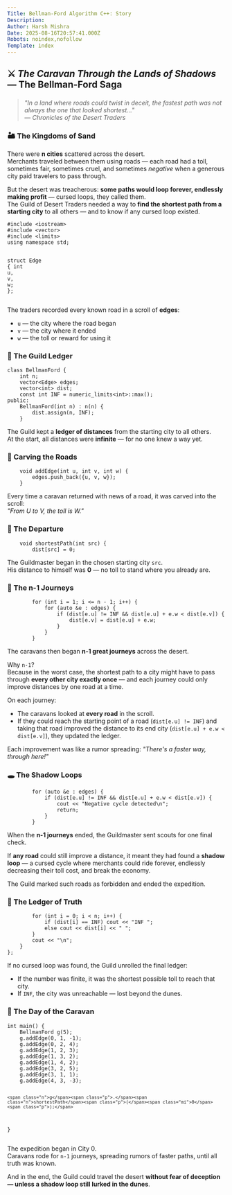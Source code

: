 ```yaml
---
Title: Bellman-Ford Algorithm C++: Story
Description: 
Author: Harsh Mishra
Date: 2025-08-16T20:57:41.000Z
Robots: noindex,nofollow
Template: index
---
```

<h2>
  
  
  ⚔️ <em>The Caravan Through the Lands of Shadows</em> — The Bellman-Ford Saga
</h2>

<blockquote>
<p><em>"In a land where roads could twist in deceit, the fastest path was not always the one that looked shortest…"</em><br>
— <em>Chronicles of the Desert Traders</em></p>
</blockquote>




<h3>
  
  
  🏜️ The Kingdoms of Sand
</h3>

<p>There were <strong>n cities</strong> scattered across the desert.<br>
Merchants traveled between them using roads — each road had a toll, sometimes fair, sometimes cruel, and sometimes <em>negative</em> when a generous city paid travelers to pass through.</p>

<p>But the desert was treacherous: <strong>some paths would loop forever, endlessly making profit</strong> — cursed loops, they called them.<br>
The Guild of Desert Traders needed a way to <strong>find the shortest path from a starting city</strong> to all others — and to know if any cursed loop existed.</p>






<div class="highlight js-code-highlight">
<pre class="highlight cpp"><code><span class="cp">#include</span> <span class="cpf">&lt;iostream&gt;</span><span class="cp">
#include</span> <span class="cpf">&lt;vector&gt;</span><span class="cp">
#include</span> <span class="cpf">&lt;limits&gt;</span><span class="cp">
</span><span class="k">using</span> <span class="k">namespace</span> <span class="n">std</span><span class="p">;</span>

<span class="k">struct</span> <span class="nc">Edge</span> <span class="p">{</span>
    <span class="kt">int</span> <span class="n">u</span><span class="p">,</span> <span class="n">v</span><span class="p">,</span> <span class="n">w</span><span class="p">;</span>
<span class="p">};</span>
</code></pre>

</div>



<p>The traders recorded every known road in a scroll of <strong>edges</strong>:</p>

<ul>
<li>
<code>u</code> — the city where the road began</li>
<li>
<code>v</code> — the city where it ended</li>
<li>
<code>w</code> — the toll or reward for using it</li>
</ul>




<h3>
  
  
  📜 The Guild Ledger
</h3>



<div class="highlight js-code-highlight">
<pre class="highlight cpp"><code><span class="k">class</span> <span class="nc">BellmanFord</span> <span class="p">{</span>
    <span class="kt">int</span> <span class="n">n</span><span class="p">;</span>
    <span class="n">vector</span><span class="o">&lt;</span><span class="n">Edge</span><span class="o">&gt;</span> <span class="n">edges</span><span class="p">;</span>
    <span class="n">vector</span><span class="o">&lt;</span><span class="kt">int</span><span class="o">&gt;</span> <span class="n">dist</span><span class="p">;</span>
    <span class="k">const</span> <span class="kt">int</span> <span class="n">INF</span> <span class="o">=</span> <span class="n">numeric_limits</span><span class="o">&lt;</span><span class="kt">int</span><span class="o">&gt;::</span><span class="n">max</span><span class="p">();</span>
<span class="nl">public:</span>
    <span class="n">BellmanFord</span><span class="p">(</span><span class="kt">int</span> <span class="n">n</span><span class="p">)</span> <span class="o">:</span> <span class="n">n</span><span class="p">(</span><span class="n">n</span><span class="p">)</span> <span class="p">{</span>
        <span class="n">dist</span><span class="p">.</span><span class="n">assign</span><span class="p">(</span><span class="n">n</span><span class="p">,</span> <span class="n">INF</span><span class="p">);</span>
    <span class="p">}</span>
</code></pre>

</div>



<p>The Guild kept a <strong>ledger of distances</strong> from the starting city to all others.<br>
At the start, all distances were <strong>infinite</strong> — for no one knew a way yet.</p>




<h3>
  
  
  🚪 Carving the Roads
</h3>



<div class="highlight js-code-highlight">
<pre class="highlight cpp"><code>    <span class="kt">void</span> <span class="nf">addEdge</span><span class="p">(</span><span class="kt">int</span> <span class="n">u</span><span class="p">,</span> <span class="kt">int</span> <span class="n">v</span><span class="p">,</span> <span class="kt">int</span> <span class="n">w</span><span class="p">)</span> <span class="p">{</span>
        <span class="n">edges</span><span class="p">.</span><span class="n">push_back</span><span class="p">({</span><span class="n">u</span><span class="p">,</span> <span class="n">v</span><span class="p">,</span> <span class="n">w</span><span class="p">});</span>
    <span class="p">}</span>
</code></pre>

</div>



<p>Every time a caravan returned with news of a road, it was carved into the scroll:<br>
<em>"From U to V, the toll is W."</em></p>




<h3>
  
  
  🏁 The Departure
</h3>



<div class="highlight js-code-highlight">
<pre class="highlight cpp"><code>    <span class="kt">void</span> <span class="nf">shortestPath</span><span class="p">(</span><span class="kt">int</span> <span class="n">src</span><span class="p">)</span> <span class="p">{</span>
        <span class="n">dist</span><span class="p">[</span><span class="n">src</span><span class="p">]</span> <span class="o">=</span> <span class="mi">0</span><span class="p">;</span>
</code></pre>

</div>



<p>The Guildmaster began in the chosen starting city <code>src</code>.<br>
His distance to himself was <strong>0</strong> — no toll to stand where you already are.</p>




<h3>
  
  
  🔄 The n-1 Journeys
</h3>



<div class="highlight js-code-highlight">
<pre class="highlight cpp"><code>        <span class="k">for</span> <span class="p">(</span><span class="kt">int</span> <span class="n">i</span> <span class="o">=</span> <span class="mi">1</span><span class="p">;</span> <span class="n">i</span> <span class="o">&lt;=</span> <span class="n">n</span> <span class="o">-</span> <span class="mi">1</span><span class="p">;</span> <span class="n">i</span><span class="o">++</span><span class="p">)</span> <span class="p">{</span>
            <span class="k">for</span> <span class="p">(</span><span class="k">auto</span> <span class="o">&amp;</span><span class="n">e</span> <span class="o">:</span> <span class="n">edges</span><span class="p">)</span> <span class="p">{</span>
                <span class="k">if</span> <span class="p">(</span><span class="n">dist</span><span class="p">[</span><span class="n">e</span><span class="p">.</span><span class="n">u</span><span class="p">]</span> <span class="o">!=</span> <span class="n">INF</span> <span class="o">&amp;&amp;</span> <span class="n">dist</span><span class="p">[</span><span class="n">e</span><span class="p">.</span><span class="n">u</span><span class="p">]</span> <span class="o">+</span> <span class="n">e</span><span class="p">.</span><span class="n">w</span> <span class="o">&lt;</span> <span class="n">dist</span><span class="p">[</span><span class="n">e</span><span class="p">.</span><span class="n">v</span><span class="p">])</span> <span class="p">{</span>
                    <span class="n">dist</span><span class="p">[</span><span class="n">e</span><span class="p">.</span><span class="n">v</span><span class="p">]</span> <span class="o">=</span> <span class="n">dist</span><span class="p">[</span><span class="n">e</span><span class="p">.</span><span class="n">u</span><span class="p">]</span> <span class="o">+</span> <span class="n">e</span><span class="p">.</span><span class="n">w</span><span class="p">;</span>
                <span class="p">}</span>
            <span class="p">}</span>
        <span class="p">}</span>
</code></pre>

</div>



<p>The caravans then began <strong>n-1 great journeys</strong> across the desert.</p>

<p>Why <code>n-1</code>?<br>
Because in the worst case, the shortest path to a city might have to pass through <strong>every other city exactly once</strong> — and each journey could only improve distances by one road at a time.</p>

<p>On each journey:</p>

<ul>
<li>The caravans looked at <strong>every road</strong> in the scroll.</li>
<li>If they could reach the starting point of a road (<code>dist[e.u] != INF</code>)
and taking that road improved the distance to its end city (<code>dist[e.u] + e.w &lt; dist[e.v]</code>),
they updated the ledger.</li>
</ul>

<p>Each improvement was like a rumor spreading: <em>"There's a faster way, through here!"</em></p>




<h3>
  
  
  🕳️ The Shadow Loops
</h3>



<div class="highlight js-code-highlight">
<pre class="highlight cpp"><code>        <span class="k">for</span> <span class="p">(</span><span class="k">auto</span> <span class="o">&amp;</span><span class="n">e</span> <span class="o">:</span> <span class="n">edges</span><span class="p">)</span> <span class="p">{</span>
            <span class="k">if</span> <span class="p">(</span><span class="n">dist</span><span class="p">[</span><span class="n">e</span><span class="p">.</span><span class="n">u</span><span class="p">]</span> <span class="o">!=</span> <span class="n">INF</span> <span class="o">&amp;&amp;</span> <span class="n">dist</span><span class="p">[</span><span class="n">e</span><span class="p">.</span><span class="n">u</span><span class="p">]</span> <span class="o">+</span> <span class="n">e</span><span class="p">.</span><span class="n">w</span> <span class="o">&lt;</span> <span class="n">dist</span><span class="p">[</span><span class="n">e</span><span class="p">.</span><span class="n">v</span><span class="p">])</span> <span class="p">{</span>
                <span class="n">cout</span> <span class="o">&lt;&lt;</span> <span class="s">"Negative cycle detected</span><span class="se">\n</span><span class="s">"</span><span class="p">;</span>
                <span class="k">return</span><span class="p">;</span>
            <span class="p">}</span>
        <span class="p">}</span>
</code></pre>

</div>



<p>When the <strong>n-1 journeys</strong> ended, the Guildmaster sent scouts for one final check.</p>

<p>If <strong>any road</strong> could still improve a distance, it meant they had found a <strong>shadow loop</strong> — a cursed cycle where merchants could ride forever, endlessly decreasing their toll cost, and break the economy.</p>

<p>The Guild marked such roads as forbidden and ended the expedition.</p>




<h3>
  
  
  📖 The Ledger of Truth
</h3>



<div class="highlight js-code-highlight">
<pre class="highlight cpp"><code>        <span class="k">for</span> <span class="p">(</span><span class="kt">int</span> <span class="n">i</span> <span class="o">=</span> <span class="mi">0</span><span class="p">;</span> <span class="n">i</span> <span class="o">&lt;</span> <span class="n">n</span><span class="p">;</span> <span class="n">i</span><span class="o">++</span><span class="p">)</span> <span class="p">{</span>
            <span class="k">if</span> <span class="p">(</span><span class="n">dist</span><span class="p">[</span><span class="n">i</span><span class="p">]</span> <span class="o">==</span> <span class="n">INF</span><span class="p">)</span> <span class="n">cout</span> <span class="o">&lt;&lt;</span> <span class="s">"INF "</span><span class="p">;</span>
            <span class="k">else</span> <span class="n">cout</span> <span class="o">&lt;&lt;</span> <span class="n">dist</span><span class="p">[</span><span class="n">i</span><span class="p">]</span> <span class="o">&lt;&lt;</span> <span class="s">" "</span><span class="p">;</span>
        <span class="p">}</span>
        <span class="n">cout</span> <span class="o">&lt;&lt;</span> <span class="s">"</span><span class="se">\n</span><span class="s">"</span><span class="p">;</span>
    <span class="p">}</span>
<span class="p">};</span>
</code></pre>

</div>



<p>If no cursed loop was found, the Guild unrolled the final ledger:</p>

<ul>
<li>If the number was finite, it was the shortest possible toll to reach that city.</li>
<li>If <code>INF</code>, the city was unreachable — lost beyond the dunes.</li>
</ul>




<h3>
  
  
  🧪 The Day of the Caravan
</h3>



<div class="highlight js-code-highlight">
<pre class="highlight cpp"><code><span class="kt">int</span> <span class="nf">main</span><span class="p">()</span> <span class="p">{</span>
    <span class="n">BellmanFord</span> <span class="n">g</span><span class="p">(</span><span class="mi">5</span><span class="p">);</span>
    <span class="n">g</span><span class="p">.</span><span class="n">addEdge</span><span class="p">(</span><span class="mi">0</span><span class="p">,</span> <span class="mi">1</span><span class="p">,</span> <span class="o">-</span><span class="mi">1</span><span class="p">);</span>
    <span class="n">g</span><span class="p">.</span><span class="n">addEdge</span><span class="p">(</span><span class="mi">0</span><span class="p">,</span> <span class="mi">2</span><span class="p">,</span> <span class="mi">4</span><span class="p">);</span>
    <span class="n">g</span><span class="p">.</span><span class="n">addEdge</span><span class="p">(</span><span class="mi">1</span><span class="p">,</span> <span class="mi">2</span><span class="p">,</span> <span class="mi">3</span><span class="p">);</span>
    <span class="n">g</span><span class="p">.</span><span class="n">addEdge</span><span class="p">(</span><span class="mi">1</span><span class="p">,</span> <span class="mi">3</span><span class="p">,</span> <span class="mi">2</span><span class="p">);</span>
    <span class="n">g</span><span class="p">.</span><span class="n">addEdge</span><span class="p">(</span><span class="mi">1</span><span class="p">,</span> <span class="mi">4</span><span class="p">,</span> <span class="mi">2</span><span class="p">);</span>
    <span class="n">g</span><span class="p">.</span><span class="n">addEdge</span><span class="p">(</span><span class="mi">3</span><span class="p">,</span> <span class="mi">2</span><span class="p">,</span> <span class="mi">5</span><span class="p">);</span>
    <span class="n">g</span><span class="p">.</span><span class="n">addEdge</span><span class="p">(</span><span class="mi">3</span><span class="p">,</span> <span class="mi">1</span><span class="p">,</span> <span class="mi">1</span><span class="p">);</span>
    <span class="n">g</span><span class="p">.</span><span class="n">addEdge</span><span class="p">(</span><span class="mi">4</span><span class="p">,</span> <span class="mi">3</span><span class="p">,</span> <span class="o">-</span><span class="mi">3</span><span class="p">);</span>

    <span class="n">g</span><span class="p">.</span><span class="n">shortestPath</span><span class="p">(</span><span class="mi">0</span><span class="p">);</span>
<span class="p">}</span>
</code></pre>

</div>



<p>The expedition began in City 0.<br>
Caravans rode for <code>n-1</code> journeys, spreading rumors of faster paths, until all truth was known.</p>

<p>And in the end, the Guild could travel the desert <strong>without fear of deception — unless a shadow loop still lurked in the dunes</strong>.</p>

